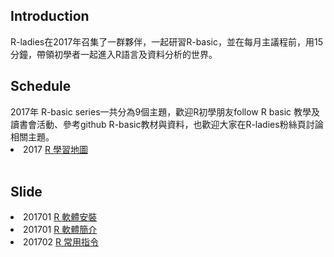 <h2> Introduction </h2>
R-ladies在2017年召集了一群夥伴，一起研習R-basic，並在每月主議程前，用15分鐘，帶領初學者一起進入R語言及資料分析的世界。

<br>
<h2> Schedule </h2>
2017年 R-basic series一共分為9個主題，歡迎R初學朋友follow R basic 教學及讀書會活動、參考github R-basic教材與資料，也歡迎大家在R-ladies粉絲頁討論相關主題。
<li> 2017 <a href="https://drive.google.com/file/d/0B-P36xE97gjBQmNNbnZXc2FwbDQ/view?usp=sharing" target="_blank">R 學習地圖</a> </li>

<br>
<h2> Slide </h2>
<li> 201701 <a href="https://drive.google.com/file/d/0B-P36xE97gjBeFYwNTdOaVFDdW8/view?usp=sharing" target="_blank">R 軟體安裝</a>  </li>
<li> 201701 <a href="https://drive.google.com/file/d/0B-P36xE97gjBQTVXR3BsWUUxdVE/view?usp=sharing" target="_blank">R 軟體簡介</a>  </li>
<li> 201702 <a href="https://rladiestaipei.github.io/R-basic/R常用指令.html" target="_blank">R 常用指令</a>  </li>
